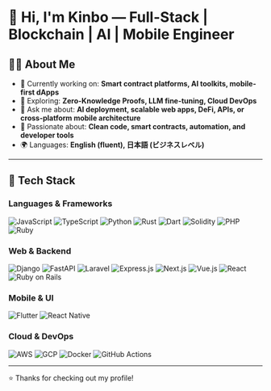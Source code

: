 # 👋 Hi, I'm Kinbo — Full-Stack | Blockchain | AI | Mobile Engineer

## 👨‍💻 About Me

- 🔭 Currently working on: **Smart contract platforms, AI toolkits, mobile-first dApps**
- 🌱 Exploring: **Zero-Knowledge Proofs, LLM fine-tuning, Cloud DevOps**
- 💬 Ask me about: **AI deployment, scalable web apps, DeFi, APIs, or cross-platform mobile architecture**
- 🧠 Passionate about: **Clean code, smart contracts, automation, and developer tools**
- 🌍 Languages: **English (fluent), 日本語 (ビジネスレベル)**

---

## 🧰 Tech Stack

### Languages & Frameworks

![JavaScript](https://img.shields.io/badge/JavaScript-F7DF1E?logo=javascript&logoColor=black)
![TypeScript](https://img.shields.io/badge/TypeScript-3178C6?logo=typescript&logoColor=white)
![Python](https://img.shields.io/badge/Python-3776AB?logo=python&logoColor=white)
![Rust](https://img.shields.io/badge/Rust-000000?logo=rust&logoColor=white)
![Dart](https://img.shields.io/badge/Dart-0175C2?logo=dart)
![Solidity](https://img.shields.io/badge/Solidity-363636?logo=solidity)
![PHP](https://img.shields.io/badge/PHP-777BB4?logo=php)
![Ruby](https://img.shields.io/badge/Ruby-CC342D?logo=ruby&logoColor=white)

### Web & Backend

![Django](https://img.shields.io/badge/Django-092E20?logo=django&logoColor=white)
![FastAPI](https://img.shields.io/badge/FastAPI-009688?logo=fastapi&logoColor=white)
![Laravel](https://img.shields.io/badge/Laravel-F55247?logo=laravel&logoColor=white)
![Express.js](https://img.shields.io/badge/Express.js-000000?logo=express&logoColor=white)
![Next.js](https://img.shields.io/badge/Next.js-000000?logo=nextdotjs&logoColor=white)
![Vue.js](https://img.shields.io/badge/Vue.js-4FC08D?logo=vue.js&logoColor=white)
![React](https://img.shields.io/badge/React-61DAFB?logo=react&logoColor=black)
![Ruby on Rails](https://img.shields.io/badge/Ruby_on_Rails-CC0000?logo=rubyonrails&logoColor=white)

### Mobile & UI

![Flutter](https://img.shields.io/badge/Flutter-02569B?logo=flutter)
![React Native](https://img.shields.io/badge/React_Native-20232A?logo=react&logoColor=61DAFB)

### Cloud & DevOps

![AWS](https://img.shields.io/badge/AWS-232F3E?logo=amazon-aws)
![GCP](https://img.shields.io/badge/Google_Cloud-4285F4?logo=google-cloud&logoColor=white)
![Docker](https://img.shields.io/badge/Docker-2496ED?logo=docker&logoColor=white)
![GitHub Actions](https://img.shields.io/badge/GitHub_Actions-2088FF?logo=githubactions&logoColor=white)

---

⭐️ Thanks for checking out my profile!
